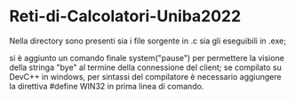 # Reti-di-Calcolatori-Uniba2022

Nella directory sono presenti sia i file sorgente in .c sia gli eseguibili in .exe;

si è aggiunto un comando finale system("pause") per permettere la visione della stringa "bye" al termine della connessione del client;
se compilato su DevC++ in windows, per sintassi del compilatore è necessario aggiungere la direttiva #define WIN32 in prima linea di comando.
